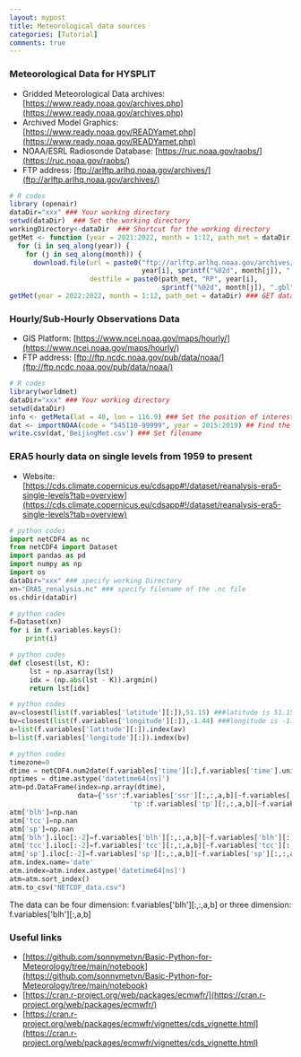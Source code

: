```yaml
---
layout: mypost
title: Meteorological data sources
categories: [Tutorial]
comments: true
---
```


### Meteorological Data for HYSPLIT
* Gridded Meteorological Data archives: [https://www.ready.noaa.gov/archives.php](https://www.ready.noaa.gov/archives.php)
* Archived Model Graphics: [https://www.ready.noaa.gov/READYamet.php](https://www.ready.noaa.gov/READYamet.php)
* NOAA/ESRL Radiosonde Database: [https://ruc.noaa.gov/raobs/](https://ruc.noaa.gov/raobs/)
* FTP address: [ftp://arlftp.arlhq.noaa.gov/archives/](ftp://arlftp.arlhq.noaa.gov/archives/)

```R
# R codes
library (openair)
dataDir="xxx" ### Your working directory
setwd(dataDir)  ### Set the working directory
workingDirectory<-dataDir  ### Shortcut for the working directory
getMet <- function (year = 2021:2022, month = 1:12, path_met = dataDir) {
  for (i in seq_along(year)) {
    for (j in seq_along(month)) {
      download.file(url = paste0("ftp://arlftp.arlhq.noaa.gov/archives/reanalysis/RP",
                                 year[i], sprintf("%02d", month[j]), ".gbl"),
                    destfile = paste0(path_met, "RP", year[i],
                                      sprintf("%02d", month[j]), ".gbl"), mode = "wb")}}}
getMet(year = 2022:2022, month = 1:12, path_met = dataDir) ### GET data for sepecific time
```

### Hourly/Sub-Hourly Observations Data
* GIS Platform: [https://www.ncei.noaa.gov/maps/hourly/](https://www.ncei.noaa.gov/maps/hourly/)
* FTP address: [ftp://ftp.ncdc.noaa.gov/pub/data/noaa/](ftp://ftp.ncdc.noaa.gov/pub/data/noaa/)



```R
# R codes
library(worldmet)
dataDir="xxx" ### Your working directory
setwd(dataDir)
info <- getMeta(lat = 40, lon = 116.9) ### Set the position of interest
dat <- importNOAA(code = "545110-99999", year = 2015:2019) ## Find the code of the meteorological station and datetime ranges
write.csv(dat,'BeijingMet.csv') ### Set filename
```

### ERA5 hourly data on single levels from 1959 to present
* Website: [https://cds.climate.copernicus.eu/cdsapp#!/dataset/reanalysis-era5-single-levels?tab=overview](https://cds.climate.copernicus.eu/cdsapp#!/dataset/reanalysis-era5-single-levels?tab=overview)


```python
# python codes
import netCDF4 as nc
from netCDF4 import Dataset
import pandas as pd
import numpy as np
import os
dataDir="xxx" ### specify working Directory
xn="ERA5_renalysis.nc" ### specify filename of the .nc file
os.chdir(dataDir)
```

```python
# python codes
f=Dataset(xn)
for i in f.variables.keys():
    print(i)
```

```python
# python codes
def closest(lst, K):  
     lst = np.asarray(lst)
     idx = (np.abs(lst - K)).argmin()
     return lst[idx]
```

```python
# python codes
av=closest(list(f.variables['latitude'][:]),51.15) ###latitude is 51.15
bv=closest(list(f.variables['longitude'][:]),-1.44) ###longitude is -1.44
a=list(f.variables['latitude'][:]).index(av)
b=list(f.variables['longitude'][:]).index(bv)
```

```python
# python codes
timezone=0
dtime = netCDF4.num2date(f.variables['time'][:],f.variables['time'].units,calendar=f.variables['time'].calendar)
nptimes = dtime.astype('datetime64[ns]')
atm=pd.DataFrame(index=np.array(dtime),
                 data={'ssr':f.variables['ssr'][:,:,a,b][~f.variables['ssr'][:,:,a,b].mask],
                              'tp':f.variables['tp'][:,:,a,b][~f.variables['tp'][:,:,a,b].mask]})
atm['blh']=np.nan
atm['tcc']=np.nan
atm['sp']=np.nan
atm['blh'].iloc[:-2]=f.variables['blh'][:,:,a,b][~f.variables['blh'][:,:,a,b].mask] ## Check number of NAN values for the last records [:-2]
atm['tcc'].iloc[:-2]=f.variables['tcc'][:,:,a,b][~f.variables['tcc'][:,:,a,b].mask]
atm['sp'].iloc[:-2]=f.variables['sp'][:,:,a,b][~f.variables['sp'][:,:,a,b].mask]
atm.index.name='date'
atm.index=atm.index.astype('datetime64[ns]')
atm=atm.sort_index()
atm.to_csv("NETCDF_data.csv")
```
The data can be four dimension: f.variables['blh'][:,:,a,b] or three dimension: f.variables['blh'][:,a,b]

### Useful links
* [https://github.com/sonnymetvn/Basic-Python-for-Meteorology/tree/main/notebook](https://github.com/sonnymetvn/Basic-Python-for-Meteorology/tree/main/notebook)
* [https://cran.r-project.org/web/packages/ecmwfr/](https://cran.r-project.org/web/packages/ecmwfr/)
* [https://cran.r-project.org/web/packages/ecmwfr/vignettes/cds_vignette.html](https://cran.r-project.org/web/packages/ecmwfr/vignettes/cds_vignette.html)
